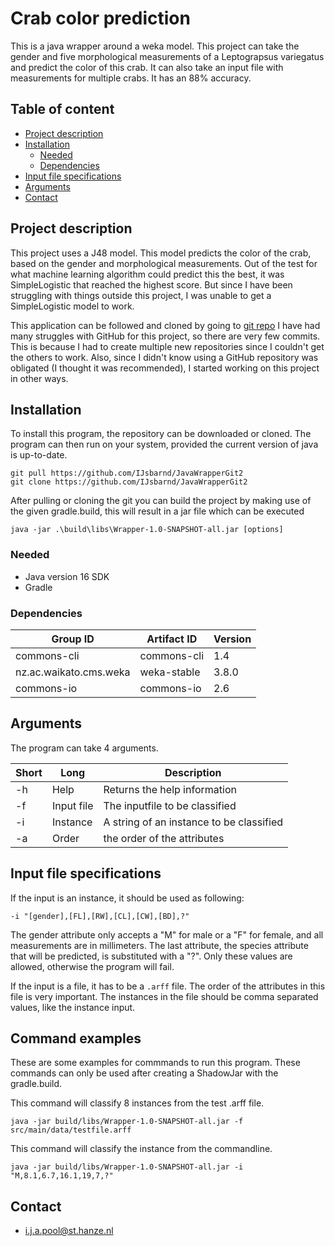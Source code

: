 # Crab color prediction #
This is a java wrapper around a weka model. This project can take the gender and five morphological measurements of a Leptograpsus variegatus and predict the color of this crab. It can also take an input file with measurements for multiple crabs. It has an 88% accuracy.

## Table of content

- [Project description](#project-description)
- [Installation](#installation)
    * [Needed](#needed)
    * [Dependencies](#dependencies)
- [Input file specifications](#Input-file-specifications)
- [Arguments](#arguments)
- [Contact](#contact)

## Project description
This project uses a J48 model. This model predicts the color of the crab, based on the gender and morphological measurements. Out of the test for what machine learning algorithm could predict this the best, it was SimpleLogistic that reached the highest score. But since I have been struggling with things outside this project, I was unable to get a SimpleLogistic model to work.

This application can be followed and cloned by going to [git repo](https://github.com/IJsbarnd/JavaWrapperGit2)
I have had many struggles with GitHub for this project, so there are very few commits. This is because I had to create multiple new repositories since I couldn't get the others to work. Also, since I didn't know using a GitHub repository was obligated (I thought it was recommended), I started working on this project in other ways. 

## Installation
To install this program, the repository can be downloaded or cloned. The program can then run on your system, provided the current version of java is up-to-date.

``` 
git pull https://github.com/IJsbarnd/JavaWrapperGit2
git clone https://github.com/IJsbarnd/JavaWrapperGit2
```

After pulling or cloning the git you can build the project by making use of the given gradle.build, this will result in a jar file which can be executed

```
java -jar .\build\libs\Wrapper-1.0-SNAPSHOT-all.jar [options]
```

### Needed
* Java version 16 SDK
* Gradle

### Dependencies
|Group ID                               |Artifact ID                            |Version            |   
|---                                    |---                                    |---                |
|commons-cli                            |commons-cli                            |1.4                |
|nz.ac.waikato.cms.weka                 |weka-stable                            |3.8.0              |
|commons-io                             |commons-io                             |2.6                |

## Arguments
The program can take 4 arguments.

|Short                                  |Long                                   |Description                                 |
|---                                    |---                                    |---                                         |
|-h                                     |Help                                   |Returns the help information                |
|-f                                     |Input file                             |The inputfile to be classified              |
|-i                                     |Instance                               |A string of an instance to be classified    |
|-a                                     |Order                                  |the order of the attributes                 |


## Input file specifications
If the input is an instance, it should be used as following:
```
-i "[gender],[FL],[RW],[CL],[CW],[BD],?"
```
The gender attribute only accepts a "M" for male or a "F" for female, and all measurements are in millimeters. The last attribute, the species attribute that will be predicted, is substituted with a "?". Only these values are allowed, otherwise the program will fail.

If the input is a file, it has to be a ``.arff`` file. The order of the attributes in this file is very important. The instances in the file should be comma separated values, like the instance input.

## Command examples
These are some examples for commmands to run this program. These commands can only be used after creating a ShadowJar with the gradle.build.

This command will classify 8 instances from the test .arff file.
```
java -jar build/libs/Wrapper-1.0-SNAPSHOT-all.jar -f src/main/data/testfile.arff
```

This command will classify the instance from the commandline.
```
java -jar build/libs/Wrapper-1.0-SNAPSHOT-all.jar -i "M,8.1,6.7,16.1,19,7,?"

```


## Contact

* i.j.a.pool@st.hanze.nl
